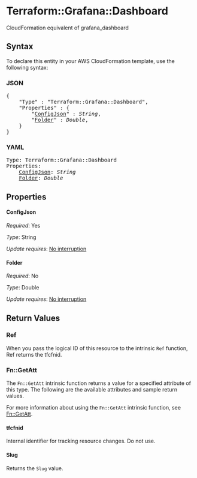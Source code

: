 # Terraform::Grafana::Dashboard

CloudFormation equivalent of grafana_dashboard

## Syntax

To declare this entity in your AWS CloudFormation template, use the following syntax:

### JSON

<pre>
{
    "Type" : "Terraform::Grafana::Dashboard",
    "Properties" : {
        "<a href="#configjson" title="ConfigJson">ConfigJson</a>" : <i>String</i>,
        "<a href="#folder" title="Folder">Folder</a>" : <i>Double</i>,
    }
}
</pre>

### YAML

<pre>
Type: Terraform::Grafana::Dashboard
Properties:
    <a href="#configjson" title="ConfigJson">ConfigJson</a>: <i>String</i>
    <a href="#folder" title="Folder">Folder</a>: <i>Double</i>
</pre>

## Properties

#### ConfigJson

_Required_: Yes

_Type_: String

_Update requires_: [No interruption](https://docs.aws.amazon.com/AWSCloudFormation/latest/UserGuide/using-cfn-updating-stacks-update-behaviors.html#update-no-interrupt)

#### Folder

_Required_: No

_Type_: Double

_Update requires_: [No interruption](https://docs.aws.amazon.com/AWSCloudFormation/latest/UserGuide/using-cfn-updating-stacks-update-behaviors.html#update-no-interrupt)

## Return Values

### Ref

When you pass the logical ID of this resource to the intrinsic `Ref` function, Ref returns the tfcfnid.

### Fn::GetAtt

The `Fn::GetAtt` intrinsic function returns a value for a specified attribute of this type. The following are the available attributes and sample return values.

For more information about using the `Fn::GetAtt` intrinsic function, see [Fn::GetAtt](https://docs.aws.amazon.com/AWSCloudFormation/latest/UserGuide/intrinsic-function-reference-getatt.html).

#### tfcfnid

Internal identifier for tracking resource changes. Do not use.

#### Slug

Returns the <code>Slug</code> value.

